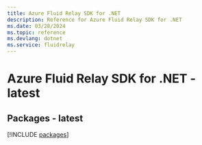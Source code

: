 ```yaml
---
title: Azure Fluid Relay SDK for .NET
description: Reference for Azure Fluid Relay SDK for .NET
ms.date: 03/28/2024
ms.topic: reference
ms.devlang: dotnet
ms.service: fluidrelay
---
```

# Azure Fluid Relay SDK for .NET - latest
## Packages - latest
[!INCLUDE [packages](fluid-relay-index.md)]